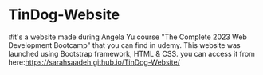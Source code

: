 # TinDog-Website
#it's a website made during Angela Yu course "The Complete 2023 Web Development Bootcamp" that you can find in udemy.                                                 This website was launched using Bootstrap framework, HTML & CSS.
you can access it from here:https://sarahsaadeh.github.io/TinDog-Website/
